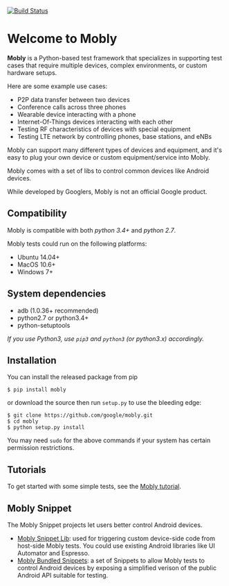 [![Build Status](https://travis-ci.org/google/mobly.svg?branch=master)](https://travis-ci.org/google/mobly)

# Welcome to Mobly

**Mobly** is a Python-based test framework that specializes in supporting test
cases that require multiple devices, complex environments, or custom hardware
setups.

Here are some example use cases:
*   P2P data transfer between two devices
*   Conference calls across three phones
*   Wearable device interacting with a phone
*   Internet-Of-Things devices interacting with each other
*   Testing RF characteristics of devices with special equipment
*   Testing LTE network by controlling phones, base stations, and eNBs

Mobly can support many different types of devices and equipment, and it's easy
to plug your own device or custom equipment/service into Mobly.

Mobly comes with a set of libs to control common devices like Android devices.

While developed by Googlers, Mobly is not an official Google product.

## Compatibility

Mobly is compatible with both *python 3.4+* and *python 2.7*.

Mobly tests could run on the following platforms:
  - Ubuntu 14.04+
  - MacOS 10.6+
  - Windows 7+

## System dependencies
  - adb (1.0.36+ recommended)
  - python2.7 or python3.4+
  - python-setuptools

*If you use Python3, use `pip3` and `python3` (or python3.x) accordingly.*

## Installation
You can install the released package from pip

```
$ pip install mobly
```

or download the source then run `setup.py` to use the bleeding edge:

```
$ git clone https://github.com/google/mobly.git
$ cd mobly
$ python setup.py install
```

You may need `sudo` for the above commands if your system has certain permission
restrictions.

## Tutorials
To get started with some simple tests, see the [Mobly tutorial](docs/tutorial.md).

## Mobly Snippet
The Mobly Snippet projects let users better control Android devices.

* [Mobly Snippet Lib](https://github.com/google/mobly-snippet-lib): used for
triggering custom device-side code from host-side Mobly tests. You could use existing
Android libraries like UI Automator and Espresso.
* [Mobly Bundled Snippets](https://github.com/google/mobly-bundled-snippets): a set
of Snippets to allow Mobly tests to control Android devices by exposing a simplified
verison of the public Android API suitable for testing.
